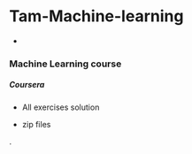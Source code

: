 # Tam-Machine-learning
*
### Machine Learning course
####

#####  Coursera

* All exercises solution

* zip files





.
